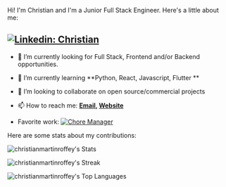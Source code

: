 Hi! I'm Christian and I'm a Junior Full Stack Engineer. Here's a little about me:

[![Linkedin: Christian](https://img.shields.io/badge/-Christian-blue?style=flat-square&logo=Linkedin&logoColor=white&link=https://www.linkedin.com/in/christian-martin-roffey/)](https://www.linkedin.com/in/christian-martin-roffey/)
---

- 🔭 I’m currently looking for Full Stack, Frontend and/or Backend opportunities.
- 🌱 I’m currently learning **Python, React, Javascript, Flutter **
- 👯 I’m looking to collaborate on open source/commercial projects
- 📫 How to reach me:
  **[Email](), [Website]()**
  
- Favorite work: [![Chore Manager](https://chore-manager-app.herokuapp.com/cleaninglogo.pngk)](https://chore-manager-app.herokuapp.com/)

Here are some stats about my contributions:

![christianmartinroffey's Stats](https://github-readme-stats.vercel.app/api?username=christianmartinroffey&theme=vue-dark&show_icons=true&hide_border=true&count_private=true)

![christianmartinroffey's Streak](https://github-readme-streak-stats.herokuapp.com/?user=christianmartinroffey&theme=vue-dark&hide_border=true)


![christianmartinroffey's Top Languages](https://github-readme-stats.vercel.app/api/top-langs/?username=christianmartinroffey&theme=vue-dark&show_icons=true&hide_border=true&layout=compact)
